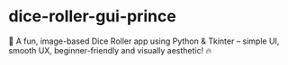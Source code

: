 # dice-roller-gui-prince
🎲 A fun, image-based Dice Roller app using Python &amp; Tkinter – simple UI, smooth UX, beginner-friendly and visually aesthetic! 🔥

